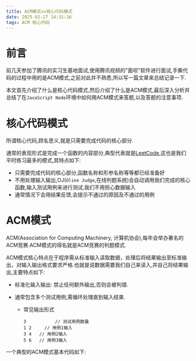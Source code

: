 ```yaml
---
title: ACM模式vs核心代码模式
date: 2025-02-27 14:31:16
tags: ACM 核心代码
---
```


# 前言

前几天参加了腾讯的实习生基地面试,使用腾讯视频的"面呗"软件进行面试,手撕代码的过程中用的是ACM模式,之前对此并不熟悉,所以写一篇文章来总结记录一下.

本文首先介绍了什么是核心代码模式,然后介绍了什么是ACM模式,最后深入分析并总结了在`JavaScript Node`环境中如何用ACM模式来答题,以及答题的注意事项.

# 核心代码模式

所谓核心代码,顾名思义,就是只需要完成代码的核心部分.

通常的表现形式是完成一个函数的内容部分,典型代表就是[LeetCode](https://leetcode.cn),这也是我们平时练习最多的模式,其特点如下:

- 只需要完成代码的核心部分,函数名称和形参名称等等都已经准备好
- 不用处理输入输出,OJ(`Oline Judge`,在线判题系统)会自动调用我们完成的核心函数,输入测试用例来进行测试,我们不用担心数据输入
- 通常情况下会用结果反馈,会提示不通过的原因及不通过的用例

# ACM模式

ACM(Association for Computing Machinery, 计算机协会),每年会举办著名的ACM竞赛.ACM模式的得名就是ACM竞赛的判题模式.

ACM模式核心特点在于程序需从标准输入读取数据，处理后将结果输出至标准输出，对输入输出格式要求严格.也就是说数据需要我们自己来读入,并自己将结果输出,主要特点如下:

- 标准化输入输出: 禁止任何额外输出,否则会被判错.

- 通常包含多个测试用例,需循环处理直到输入结束.

  - 常见输出形式

    ```text
    3			// 测试用例数量
    1 2 	// 用例1输入
    3 4   // 用例2输入
    5 6   // 用例3输入
    ```

一个典型的ACM模式基本代码如下:

```js

```


